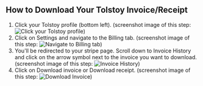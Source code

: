 ## How to Download Your Tolstoy Invoice/Receipt

1. Click your Tolstoy profile (bottom left). (screenshot image of this step: ![Click your Tolstoy profile](https://downloads.intercomcdn.com/i/o/940656816/3ca7679464f4f4a81c5d1856/image.png))
2. Click on Settings and navigate to the Billing tab. (screenshot image of this step: ![Navigate to Billing tab](https://downloads.intercomcdn.com/i/o/940661406/a99325ce4e7ae03badfc1a70/image.png))
3. You'll be redirected to your stripe page. Scroll down to Invoice History and click on the arrow symbol next to the invoice you want to download. (screenshot image of this step: ![Invoice History](https://downloads.intercomcdn.com/i/o/545674609/a7f8887849a77cedc5e96e96/image.png))
4. Click on Download invoice or Download receipt. (screenshot image of this step: ![Download Invoice](https://downloads.intercomcdn.com/i/o/545675810/00c8c8a343e7f9c4147afa1c/image.png))
